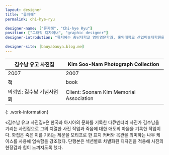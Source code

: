 ```yaml
---
layout: designer
title: "류지혜"
permalink: chi-hye-ryu

designer-name: ["류지혜", "Chi-hye Ryu"]
position: ["그래픽 디자이너", "graphic designer"]
designer-introdution: "류지혜는 충남대학교 영어영문학과, 홍익대학교 산업미술대학원을 졸업했다. 1999년부터 2011년까지 홍디자인에서 디자이너로 근무했으며, 2011년 이후로 프리랜서 그래픽 디자이너로 활동하고 있다. 현재 한경대학교, 경기대학교, 한세대학교, 충북대학교 등에 출강하고 있다."

designer-site: [bauyabauya.blog.me]
---
```


| 김수남 유고 사진집 | Kim Soo-Nam Photograph Collection |
|----------------|----------------|
| 2007 | 2007 |
| 책 | book |
| 의뢰인: 김수남 기념사업회 | Client: Soonam Kim Memorial Association |
{: .work-information}

«김수남 유고 사진집»은 한국과 아시아의 문화를 기록한 다큐멘터리 사진가 김수남을 기리는 사진집으로 그의 치열한 사진 작업과 죽음에 대한 애도의 마음을 기록한 작업이다. 화집은 죽은 이를 기리는 제문을 모티프로 한 표지 커버와 목관을 의미하는 나무 케이스를 사용해 엄숙함을 강조했다. 단행본은 섹션별로 차별화된 디자인을 적용해 사진의 현장감과 힘이 느껴지도록 했다.
